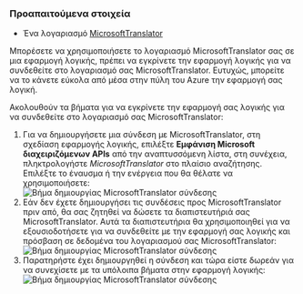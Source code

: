 ### <a name="prerequisites"></a>Προαπαιτούμενα στοιχεία

- Ένα λογαριασμό [MicrosoftTranslator](https://www.microsoft.com/translator)  


Μπορέσετε να χρησιμοποιήσετε το λογαριασμό MicrosoftTranslator σας σε μια εφαρμογή λογικής, πρέπει να εγκρίνετε την εφαρμογή λογικής για να συνδεθείτε στο λογαριασμό σας MicrosoftTranslator. Ευτυχώς, μπορείτε να το κάνετε εύκολα από μέσα στην πύλη του Azure την εφαρμογή σας λογική.  

Ακολουθούν τα βήματα για να εγκρίνετε την εφαρμογή σας λογικής για να συνδεθείτε στο λογαριασμό σας MicrosoftTranslator:  
1. Για να δημιουργήσετε μια σύνδεση με MicrosoftTranslator, στη σχεδίαση εφαρμογής λογικής, επιλέξτε **Εμφάνιση Microsoft διαχειριζόμενων APIs** από την αναπτυσσόμενη λίστα, στη συνέχεια, πληκτρολογήστε *MicrosoftTranslator* στο πλαίσιο αναζήτησης. Επιλέξτε το έναυσμα ή την ενέργεια που θα θέλατε να χρησιμοποιήσετε:  
![Βήμα δημιουργίας MicrosoftTranslator σύνδεσης](./media/connectors-create-api-microsofttranslator/microsofttranslator-1.png)  
2. Εάν δεν έχετε δημιουργήσει τις συνδέσεις προς MicrosoftTranslator πριν από, θα σας ζητηθεί να δώσετε τα διαπιστευτήριά σας MicrosoftTranslator. Αυτά τα διαπιστευτήρια θα χρησιμοποιηθεί για να εξουσιοδοτήσετε για να συνδεθείτε με την εφαρμογή σας λογικής και πρόσβαση σε δεδομένα του λογαριασμού σας MicrosoftTranslator:  
![Βήμα δημιουργίας MicrosoftTranslator σύνδεσης](./media/connectors-create-api-microsofttranslator/microsofttranslator-2.png)  
3. Παρατηρήστε έχει δημιουργηθεί η σύνδεση και τώρα είστε δωρεάν για να συνεχίσετε με τα υπόλοιπα βήματα στην εφαρμογή λογικής:  
 ![Βήμα δημιουργίας MicrosoftTranslator σύνδεσης](./media/connectors-create-api-microsofttranslator/microsofttranslator-3.png)  
